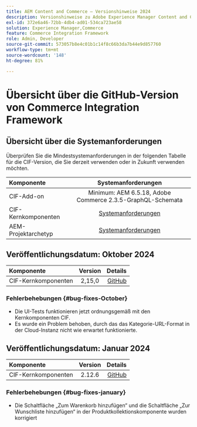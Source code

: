 ```yaml
---
title: AEM Content and Commerce – Versionshinweise 2024
description: Versionshinweise zu Adobe Experience Manager Content and Commerce 2024.
exl-id: 372e6a46-72bb-4db4-ad01-534ca723ae58
solution: Experience Manager,Commerce
feature: Commerce Integration Framework
role: Admin, Developer
source-git-commit: 573057b8e4c01b1c14f8c66b3da7b44e9d857760
workflow-type: tm+mt
source-wordcount: '148'
ht-degree: 81%

---
```


# Übersicht über die GitHub-Version von Commerce Integration Framework

## Übersicht über die Systemanforderungen

Überprüfen Sie die Mindestsystemanforderungen in der folgenden Tabelle für die CIF-Version, die Sie derzeit verwenden oder in Zukunft verwenden möchten.

| Komponente | Systemanforderungen |
|:-------|:-----------------------------------------------------------------------------------------------:|
| CIF-Add-on | Minimum: AEM 6.5.18, Adobe Commerce 2.3.5-GraphQL-Schemata |
| CIF-Kernkomponenten | [Systemanforderungen](https://github.com/adobe/aem-core-cif-components/blob/master/VERSIONS.md) |
| AEM-Projektarchetyp | [Systemanforderungen](https://github.com/adobe/aem-project-archetype/blob/master/VERSIONS.md) |

## Veröffentlichungsdatum: Oktober 2024

| Komponente | Version | Details |
|:-------|:-------:|-----------------------------------------------------------------------------------------------------------:|
| CIF-Kernkomponenten | 2,15,0 | [GitHub](https://github.com/adobe/aem-core-cif-components/releases/tag/core-cif-components-reactor-2.15.0) |

### Fehlerbehebungen {#bug-fixes-October}

* Die UI-Tests funktionieren jetzt ordnungsgemäß mit den Kernkomponenten CIF.
* Es wurde ein Problem behoben, durch das das Kategorie-URL-Format in der Cloud-Instanz nicht wie erwartet funktionierte.

## Veröffentlichungsdatum: Januar 2024

| Komponente | Version | Details |
|:-------|:-------:|-----------------------------------------------------------------------------------------------------------:|
| CIF-Kernkomponenten | 2.12.6 | [GitHub](https://github.com/adobe/aem-core-cif-components/releases/tag/core-cif-components-reactor-2.12.6) |

### Fehlerbehebungen {#bug-fixes-january}

* Die Schaltfläche „Zum Warenkorb hinzufügen“ und die Schaltfläche „Zur Wunschliste hinzufügen“ in der Produktkollektionskomponente wurden korrigiert
